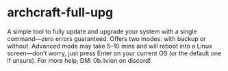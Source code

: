 # archcraft-full-upg
A simple tool to fully update and upgrade your system with a single command—zero errors guaranteed. Offers two modes: with backup or without. Advanced mode may take 5–10 mins and will reboot into a Linux screen—don’t worry, just press Enter on your current OS (or the default one if unsure). For more help, DM: 0b.livion on discord!
